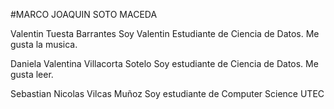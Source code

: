 #MARCO JOAQUIN SOTO MACEDA

Valentin Tuesta Barrantes
Soy Valentin Estudiante de Ciencia de Datos. Me gusta la musica.

Daniela Valentina Villacorta Sotelo
Soy estudiante de Ciencia de Datos. Me gusta leer.

Sebastian Nicolas Vilcas Muñoz
Soy estudiante de Computer Science
UTEC